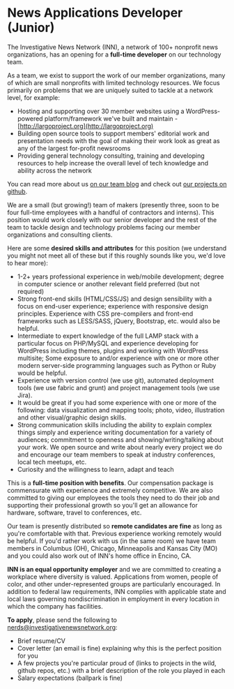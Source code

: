 # News Applications Developer (Junior)

The Investigative News Network (INN), a network of 100+ nonprofit news organizations, has an opening for a **full-time developer** on our technology team.

As a team, we exist to support the work of our member organizations, many of which are small nonprofits with limited technology resources. We focus primarily on problems that we are uniquely suited to tackle at a network level, for example:

-  Hosting and supporting over 30 member websites using a WordPress-powered platform/framework we've built and maintain - [http://largoproject.org](http://largoproject.org)
-  Building open source tools to support members' editorial work and presentation needs with the goal of making their work look as great as any of the largest for-profit newsrooms
-  Providing general technology consulting, training and developing resources to help increase the overall level of tech knowledge and ability across the network

You can read more about us [on our team blog](http://nerds.investigativenewsnetwork.org) and check out [our projects on github](http://github.com/inn).

We are a small (but growing!) team of makers (presently three, soon to be four full-time employees with a handful of contractors and interns). This position would work closely with our senior developer and the rest of the team to tackle design and technology problems facing our member organizations and consulting clients.

Here are some **desired skills and attributes** for this position (we understand you might not meet all of these but if this roughly sounds like you, we'd love to hear more):

-  1-2+ years professional experience in web/mobile development; degree in computer science or another relevant field preferred (but not required)
-  Strong front-end skills (HTML/CSS/JS) and design sensibility with a focus on end-user experience; experience with responsive design principles. Experience with CSS pre-compilers and front-end frameworks such as LESS/SASS, jQuery, Bootstrap, etc. would also be helpful.
-  Intermediate to expert knowledge of the full LAMP stack with a particular focus on PHP/MySQL and experience developing for WordPress including themes, plugins and working with WordPress multisite; Some exposure to and/or experience with one or more other modern server-side programming languages such as Python or Ruby would be helpful.
-  Experience with version control (we use git), automated deployment tools (we use fabric and grunt) and project management tools (we use Jira).
-  It would be great if you had some experience with one or more of the following: data visualization and mapping tools; photo, video, illustration and other visual/graphic design skills.
-  Strong communication skills including the ability to explain complex things simply and experience writing documentation for a variety of audiences; commitment to openness and showing/writing/talking about your work. We open source and write about nearly every project we do and encourage our team members to speak at industry conferences, local tech meetups, etc.
-  Curiosity and the willingness to learn, adapt and teach

This is a **full-time position with benefits**. Our compensation package is commensurate with experience and extremely competitive. We are also committed to giving our employees the tools they need to do their job and supporting their professional growth so you'll get an allowance for hardware, software, travel to conferences, etc.

Our team is presently distributed so **remote candidates are fine** as long as you're comfortable with that. Previous experience working remotely would be helpful. If you'd rather work with us (in the same room) we have team members in Columbus (OH), Chicago, Minneapolis and Kansas City (MO) and you could also work out of INN's home office in Encino, CA.

**INN is an equal opportunity employer** and we are committed to creating a workplace where diversity is valued. Applications from women, people of color, and other under-represented groups are particularly encouraged. In addition to federal law requirements, INN complies with applicable state and local laws governing nondiscrimination in employment in every location in which the company has facilities.

**To apply**, please send the following to [nerds@investigativenewsnetwork.org](mailto:nerds@investigativenewsnetwork.org):

-  Brief resume/CV
-  Cover letter (an email is fine) explaining why this is the perfect position for you
-  A few projects you're particular proud of (links to projects in the wild, github repos, etc.) with a brief description of the role you played in each
-  Salary expectations (ballpark is fine)
